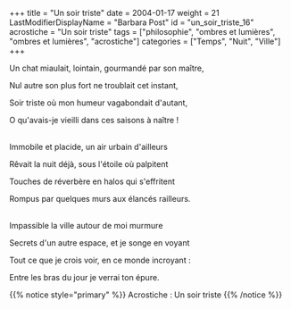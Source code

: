 +++
title = "Un soir triste"
date = 2004-01-17
weight = 21
LastModifierDisplayName = "Barbara Post"
id = "un_soir_triste_16"
acrostiche = "Un soir triste"
tags = ["philosophie", "ombres et lumières", "ombres et lumières", "acrostiche"]
categories = ["Temps", "Nuit", "Ville"]
+++

Un chat miaulait, lointain, gourmandé par son maître,

Nul autre son plus fort ne troublait cet instant,

Soir triste où mon humeur vagabondait d'autant,

O qu'avais-je vieilli dans ces saisons à naître !

 \
Immobile et placide, un air urbain d'ailleurs

Rêvait la nuit déjà, sous l'étoile où palpitent

Touches de réverbère en halos qui s'effritent

Rompus par quelques murs aux élancés railleurs.

 \
Impassible la ville autour de moi murmure

Secrets d'un autre espace, et je songe en voyant

Tout ce que je crois voir, en ce monde incroyant :

Entre les bras du jour je verrai ton épure.

{{% notice style="primary" %}}
Acrostiche : Un soir triste
{{% /notice %}}

